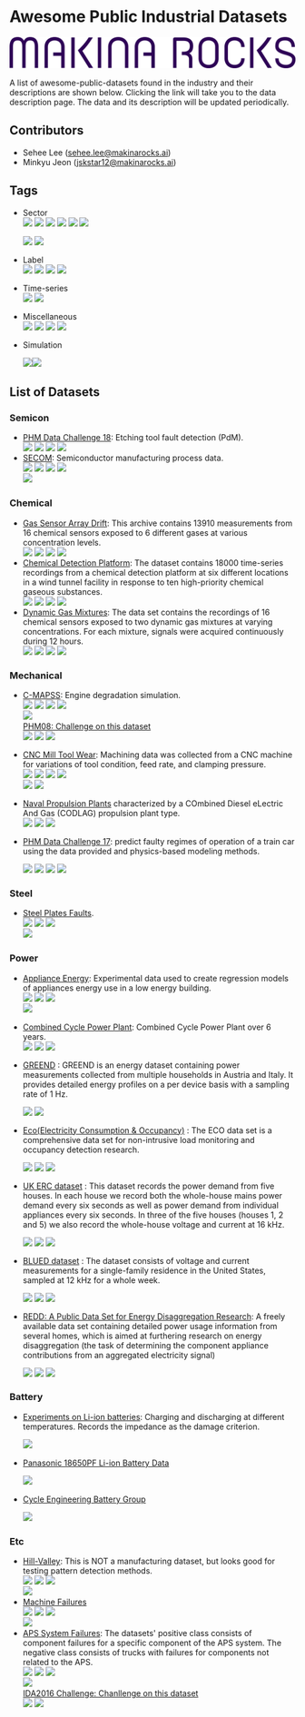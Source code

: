  

# Awesome Public Industrial Datasets     



![](img/MakinaRocks_Violet_1.png)   



A list of awesome-public-datasets found in the industry and their descriptions are shown below. Clicking the link will take you to the data description page. The data and its description will be updated periodically.                 

## Contributors   

- Sehee Lee (sehee.lee@makinarocks.ai)        
- Minkyu Jeon (jskstar12@makinarocks.ai)         

## Tags

- Sector  
  ![](https://img.shields.io/badge/sector-semicon-blue.svg)
  ![](https://img.shields.io/badge/sector-chemical-red.svg)
  ![](https://img.shields.io/badge/sector-power-lightblue.svg)
  ![](https://img.shields.io/badge/sector-automotiv-green.svg)
  ![](https://img.shields.io/badge/sector-mechanical-purple.svg)
  ![](https://img.shields.io/badge/sector-steel-lightgray.svg)

  ![](<https://img.shields.io/badge/sector-battery-ff69b4.svg>)
  ![](https://img.shields.io/badge/sector-etc-333333.svg)

- Label  
  ![](https://img.shields.io/badge/labeled-yes-blue.svg)
  ![](https://img.shields.io/badge/labeled-implicit-green.svg)
  ![](https://img.shields.io/badge/labeled-meta--only-yellow.svg)
  ![](https://img.shields.io/badge/labeled-no-red.svg)

- Time-series  
  ![](https://img.shields.io/badge/time--series-yes-blue.svg)
  ![](https://img.shields.io/badge/time--series-no-red.svg)

- Miscellaneous  
  ![](https://img.shields.io/badge/any-gray.svg)
  ![](https://img.shields.io/badge/keywords-gray.svg)
  ![](https://img.shields.io/badge/you-gray.svg)
  ![](https://img.shields.io/badge/want-gray.svg)

- Simulation   

  ![](<https://img.shields.io/badge/simulation-yes-blue.svg>)![](<https://img.shields.io/badge/simulation-no-red.svg>)     

## List of Datasets

### Semicon

- [PHM Data Challenge 18](<https://github.com/makinarocks/awesome-industrial-machine-datasets/tree/master/data-explanation/PHM Data Challenge 18>): Etching tool fault detection (PdM).  
  ![](https://img.shields.io/badge/sector-semicon-blue.svg)
  ![](https://img.shields.io/badge/labeled-yes-blue.svg)
  ![](https://img.shields.io/badge/time--series-yes-blue.svg) ![](<https://img.shields.io/badge/simulation-no-red.svg>)   
- [SECOM](<https://github.com/makinarocks/awesome-industrial-machine-datasets/tree/master/data-explanation/SECOM>): Semiconductor manufacturing process data.  
  ![](https://img.shields.io/badge/sector-semicon-blue.svg)
  ![](https://img.shields.io/badge/labeled-yes-blue.svg)
  ![](https://img.shields.io/badge/time--series-yes-blue.svg) ![](<https://img.shields.io/badge/simulation-no-red.svg>)   
  ![](https://img.shields.io/badge/feature_selection-gray.svg)

### Chemical  

- [Gas Sensor Array Drift](<https://github.com/makinarocks/awesome-industrial-machine-datasets/tree/master/data-explanation/Gas Sensor Array Drift>): This archive contains 13910 measurements from 16 chemical sensors exposed to 6 different gases at various concentration levels.  
  ![](https://img.shields.io/badge/sector-chemical-red.svg)
  ![](https://img.shields.io/badge/labeled-yes-blue.svg)
  ![](https://img.shields.io/badge/time--series-yes-blue.svg) ![](<https://img.shields.io/badge/simulation-yes-blue.svg>)   
- [Chemical Detection Platform](<https://github.com/makinarocks/awesome-industrial-machine-datasets/tree/master/data-explanation/Chemical Detection Platform>): The dataset contains 18000 time-series recordings from a chemical detection platform at six different locations in a wind tunnel facility in response to ten high-priority chemical gaseous substances.   
  ![](https://img.shields.io/badge/sector-chemical-red.svg)
  ![](https://img.shields.io/badge/labeled-yes-blue.svg)
  ![](https://img.shields.io/badge/time--series-yes-blue.svg) ![](<https://img.shields.io/badge/simulation-yes-blue.svg>)   
- [Dynamic Gas Mixtures](<https://github.com/makinarocks/awesome-industrial-machine-datasets/tree/master/data-explanation/Dynamic Gas Mixtures>): The data set contains the recordings of 16 chemical sensors exposed to two dynamic gas mixtures at varying concentrations. For each mixture, signals were acquired continuously during 12 hours.     
  ![](https://img.shields.io/badge/sector-chemical-red.svg)
  ![](https://img.shields.io/badge/labeled-yes-blue.svg)
  ![](https://img.shields.io/badge/time--series-yes-blue.svg) ![](<https://img.shields.io/badge/simulation-yes-blue.svg>)  

### Mechanical

- [C-MAPSS](<https://github.com/makinarocks/awesome-industrial-machine-datasets/tree/master/data-explanation/C-MAPSS>): Engine degradation simulation.  
  ![](https://img.shields.io/badge/sector-mechanical-purple.svg)
  ![](https://img.shields.io/badge/labeled-implicit-green.svg)
  ![](https://img.shields.io/badge/time--series-yes-blue.svg) ![](<https://img.shields.io/badge/simulation-yes-blue.svg>)    
  ![](https://img.shields.io/badge/time--to--failure-gray.svg)  
  [PHM08: Challenge on this dataset](<https://github.com/makinarocks/awesome-industrial-machine-datasets/tree/master/data-explanation/PHM08 Challenge on this dataset>)  
  ![](https://img.shields.io/badge/competition-gray.svg)
  ![](https://img.shields.io/badge/scoring_and_ranking-gray.svg) ![](<https://img.shields.io/badge/simulation-yes-blue.svg>)   

- [CNC Mill Tool Wear](<https://github.com/makinarocks/awesome-industrial-machine-datasets/tree/master/data-explanation/CNC Mill Tool Wear>): Machining data was collected from a CNC machine for variations of tool condition, feed rate, and clamping pressure.  
  ![](https://img.shields.io/badge/sector-mechanical-purple.svg)
  ![](https://img.shields.io/badge/labeled-meta--only-yellow.svg)
  ![](https://img.shields.io/badge/time--series-yes-blue.svg) ![](<https://img.shields.io/badge/simulation-yes-blue.svg>)     
  ![](https://img.shields.io/badge/tool_wear_detection-gray.svg)
  ![](https://img.shields.io/badge/detection_of_inadequate_clamping-gray.svg)

- [Naval Propulsion Plants](<https://github.com/makinarocks/awesome-industrial-machine-datasets/tree/master/data-explanation/Naval Propulsion Plants>) characterized by a COmbined Diesel eLectric And Gas (CODLAG) propulsion plant type.      
  ![](https://img.shields.io/badge/sector-mechanical-purple.svg)
  ![](https://img.shields.io/badge/labeled-yes-blue.svg)
  ![](https://img.shields.io/badge/time--series-no-red.svg)        
  
- [PHM Data Challenge 17](<https://github.com/makinarocks/awesome-industrial-machine-datasets/tree/master/data-explanation/PHM Data Challenge 17>): predict faulty regimes of operation of a train car using the data provided and physics-based modeling methods.   

   ![](https://img.shields.io/badge/sector-mechanical-purple.svg) ![](https://img.shields.io/badge/labeled-implicit-green.svg)
![](https://img.shields.io/badge/time--series-yes-blue.svg) ![](<https://img.shields.io/badge/simulation-yes-blue.svg>)     


### Steel

- [Steel Plates Faults](<https://github.com/makinarocks/awesome-industrial-machine-datasets/tree/master/data-explanation/Steel Plates Faults>).    
  ![](https://img.shields.io/badge/sector-steel-lightgray.svg)
  ![](https://img.shields.io/badge/labeled-yes-blue.svg)
  ![](https://img.shields.io/badge/time--series-no-red.svg)  
  ![](https://img.shields.io/badge/fault_classification-gray.svg)

### Power

- [Appliance Energy](<https://github.com/makinarocks/awesome-industrial-machine-datasets/tree/master/data-explanation/Appliance Energy>): Experimental data used to create regression models of appliances energy use in a low energy building.  
  ![](https://img.shields.io/badge/sector-power-lightblue.svg)
  ![](https://img.shields.io/badge/labeled-yes-blue.svg)
  ![](https://img.shields.io/badge/time--series-yes-blue.svg)  
  ![](https://img.shields.io/badge/house_environment-gray.svg)  

- [Combined Cycle Power Plant](<https://github.com/makinarocks/awesome-industrial-machine-datasets/tree/master/data-explanation/Combined Cycle Power Plant>): Combined Cycle Power Plant over 6 years.  
  ![](https://img.shields.io/badge/sector-power-lightblue.svg)
  ![](https://img.shields.io/badge/labeled-yes-blue.svg)
  ![](https://img.shields.io/badge/time--series-no-red.svg)     

- [GREEND](<https://github.com/makinarocks/awesome-industrial-machine-datasets/tree/master/data-explanation/GREEND>) : GREEND is an energy dataset containing power measurements collected from multiple households in Austria and Italy. It provides detailed energy profiles on a per device basis with a sampling rate of 1 Hz.    

  ![](https://img.shields.io/badge/sector-power-lightblue.svg)
  ![](https://img.shields.io/badge/labeled-implicit-green.svg)

- [Eco(Electricity Consumption & Occupancy)](<https://github.com/makinarocks/awesome-industrial-machine-datasets/tree/master/data-explanation/ECO dataset>) : The ECO data set is a comprehensive data set for non-intrusive load monitoring and occupancy detection research.      

  ![](https://img.shields.io/badge/sector-power-lightblue.svg)
  ![](https://img.shields.io/badge/labeled-yes-blue.svg)
  ![](https://img.shields.io/badge/time--series-yes-blue.svg)  

- [UK ERC dataset](<https://github.com/makinarocks/awesome-industrial-machine-datasets/tree/master/data-explanation/UK ERC dataset>) : This dataset records the power demand from five houses. In each house we record both the whole-house mains power demand every six seconds as well as power demand from individual appliances every six seconds. In three of the five houses (houses 1, 2 and 5) we also record the whole-house voltage and current at 16 kHz.     

  ![](https://img.shields.io/badge/sector-power-lightblue.svg)
  ![](https://img.shields.io/badge/labeled-yes-blue.svg)
  ![](https://img.shields.io/badge/time--series-yes-blue.svg)      

- [BLUED dataset](<https://github.com/makinarocks/awesome-industrial-machine-datasets/tree/master/data-explanation/BLUE dataset>) :  The dataset consists of voltage and current measurements for a single-family residence in the United States, sampled at 12 kHz for a whole week.      

  ![](https://img.shields.io/badge/sector-power-lightblue.svg)  ![](https://img.shields.io/badge/labeled-yes-blue.svg) ![](https://img.shields.io/badge/time--series-yes-blue.svg)       

- [REDD: A Public Data Set for Energy Disaggregation Research](<https://github.com/makinarocks/awesome-industrial-machine-datasets/tree/master/data-explanation/REDD>):  A freely available data set containing detailed power usage information from several homes, which is aimed at furthering research on energy disaggregation (the task of determining the component appliance contributions from an aggregated electricity signal)        

  ![](https://img.shields.io/badge/sector-power-lightblue.svg) ![](https://img.shields.io/badge/labeled-yes-blue.svg) ![](https://img.shields.io/badge/time--series-yes-blue.svg)       

### Battery  

- [Experiments on Li-ion batteries](<https://ti.arc.nasa.gov/tech/dash/groups/pcoe/prognostic-data-repository/#battery>): Charging and discharging at different temperatures. Records the impedance as the damage criterion.              

  ![](<https://img.shields.io/badge/sector-battery-ff69b4.svg>)     

- [Panasonic 18650PF Li-ion Battery Data](<https://data.mendeley.com/datasets/wykht8y7tg/1#folder-df7a873b-ae5f-4a63-ab5c-8f9792b59429>)     

  ![](<https://img.shields.io/badge/sector-battery-ff69b4.svg>)     

- [Cycle Engineering Battery Group](<https://web.calce.umd.edu/batteries/data.htm#undefined>)    

  ![](<https://img.shields.io/badge/sector-battery-ff69b4.svg>)   

### Etc

- [Hill-Valley](<https://github.com/makinarocks/awesome-industrial-machine-datasets/tree/master/data-explanation/Hill-Valley>): This is NOT a manufacturing dataset, but looks good for testing pattern detection methods.  
  ![](https://img.shields.io/badge/sector-etc-333333.svg)
  ![](https://img.shields.io/badge/labeled-yes-blue.svg)
  ![](https://img.shields.io/badge/time--series-no-red.svg)  
  ![](https://img.shields.io/badge/hill--valley_classification-gray.svg)
- [Machine Failures](<https://github.com/makinarocks/awesome-industrial-machine-datasets/tree/master/data-explanation/Machine failure>)           
  ![](https://img.shields.io/badge/sector-etc-333333.svg)
  ![](https://img.shields.io/badge/labeled-yes-blue.svg)
  ![](https://img.shields.io/badge/time--series-yes-blue.svg)  
  ![](https://img.shields.io/badge/failure_detection-gray.svg) 
- [APS System Failures](<https://github.com/makinarocks/awesome-industrial-machine-datasets/tree/master/data-explanation/APS System Failures>):  The datasets' positive class consists of component failures for a specific component of the APS system. The negative class consists of trucks with failures for components not related to the APS.  
  ![](https://img.shields.io/badge/sector-etc-333333.svg)
  ![](https://img.shields.io/badge/labeled-yes-blue.svg)
  ![](https://img.shields.io/badge/time--series-no-red.svg)  
  ![](https://img.shields.io/badge/failure_classification-gray.svg)   
  [IDA2016 Challenge: Chanllenge on this dataset](<https://archive.ics.uci.edu/ml/datasets/IDA2016Challenge>)  
  ![](https://img.shields.io/badge/competition-gray.svg)
  ![](https://img.shields.io/badge/scoring_and_ranking-gray.svg)
